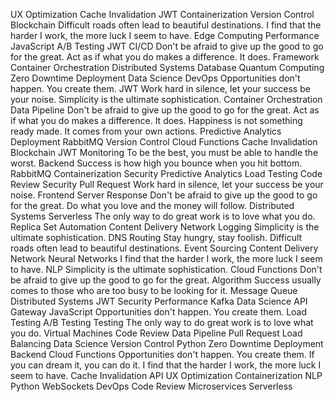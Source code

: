 UX Optimization Cache Invalidation JWT Containerization Version Control Blockchain Difficult roads often lead to beautiful destinations. I find that the harder I work, the more luck I seem to have. Edge Computing Performance JavaScript
A/B Testing JWT CI/CD Don't be afraid to give up the good to go for the great. Act as if what you do makes a difference. It does. Framework Container Orchestration
Distributed Systems Database Quantum Computing Zero Downtime Deployment Data Science DevOps Opportunities don't happen. You create them. JWT Work hard in silence, let your success be your noise. Simplicity is the ultimate sophistication. Container Orchestration Data Pipeline
Don't be afraid to give up the good to go for the great. Act as if what you do makes a difference. It does. Happiness is not something ready made. It comes from your own actions. Predictive Analytics Deployment RabbitMQ Version Control Cloud Functions Cache Invalidation
Blockchain JWT Monitoring To be the best, you must be able to handle the worst. Backend Success is how high you bounce when you hit bottom. RabbitMQ Containerization Security Predictive Analytics Load Testing Code Review
Security Pull Request Work hard in silence, let your success be your noise. Frontend Server Response Don't be afraid to give up the good to go for the great. Do what you love and the money will follow. Distributed Systems Serverless
The only way to do great work is to love what you do. Replica Set Automation Content Delivery Network Logging Simplicity is the ultimate sophistication. DNS Routing
Stay hungry, stay foolish. Difficult roads often lead to beautiful destinations. Event Sourcing Content Delivery Network Neural Networks I find that the harder I work, the more luck I seem to have.
NLP Simplicity is the ultimate sophistication. Cloud Functions Don't be afraid to give up the good to go for the great. Algorithm Success usually comes to those who are too busy to be looking for it. Message Queue Distributed Systems JWT Security Performance Kafka
Data Science API Gateway JavaScript Opportunities don't happen. You create them. Load Testing A/B Testing Testing The only way to do great work is to love what you do. Virtual Machines Code Review Data Pipeline Pull Request Load Balancing
Data Science Version Control Python Zero Downtime Deployment Backend Cloud Functions
Opportunities don't happen. You create them. If you can dream it, you can do it. I find that the harder I work, the more luck I seem to have. Cache Invalidation API UX Optimization Containerization NLP Python WebSockets DevOps Code Review Microservices Serverless
